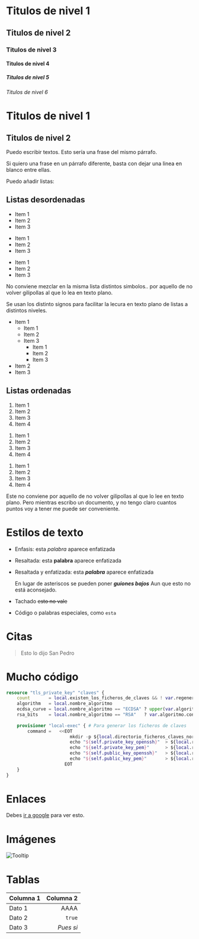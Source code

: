 # Titulos de nivel 1 ###################################################
## Titulos de nivel 2 ##################################################
### Titulos de nivel 3 #################################################
#### Titulos de nivel 4 ################################################
##### Titulos de nivel 5 ###############################################
###### Titulos de nivel 6 ##############################################

Titulos de nivel 1
========================================================================

Titulos de nivel 2
------------------------------------------------------------------------

Puedo escribir textos.
Esto sería una frase del mismo párrafo.

Si quiero una frase en un párrafo diferente, basta con dejar una
linea en blanco entre ellas.

Puedo añadir listas:

## Listas desordenadas

- Item 1
- Item 2
- Item 3

+ Item 1
+ Item 2
+ Item 3 

* Item 1
* Item 2
* Item 3

No conviene mezclar en la misma lista distintos simbolos.. por aquello de no
volver gilipollas al que lo lea en texto plano.

Se usan los distinto signos para facilitar la lecura en texto plano
de listas a distintos niveles.


- Item 1
  + Item 1
  + Item 2
  + Item 3 
    * Item 1
    * Item 2
    * Item 3
- Item 2
- Item 3

## Listas ordenadas

1. Item 1
2. Item 2
3. Item 3
4. Item 4

1) Item 1
2) Item 2
3) Item 3
4) Item 4

1. Item 1
1. Item 2
1. Item 3
1. Item 4

Este no conviene por aquello de no volver
gilipollas al que lo lee en texto plano.
Pero mientras escribo un documento, y no tengo claro
cuantos puntos voy a tener me puede ser conveniente.

# Estilos de texto

- Enfasis: esta *palabra* aparece enfatizada
- Resaltada: esta **palabra** aparece enfatizada
- Resaltada y enfatizada: esta ***palabra*** aparece enfatizada

    En lugar de asteriscos se pueden poner ___guiones bajos___
    Aun que esto no está aconsejado.

- Tachado ~~esto no vale~~
- Código o palabras especiales, como `esta`

# Citas

> Esto lo dijo San Pedro

# Mucho código

```tf
resource "tls_private_key" "claves" {
    count       = local.existen_los_ficheros_de_claves && ! var.regenerar ? 0 : 1
    algorithm   = local.nombre_algoritmo
    ecdsa_curve = local.nombre_algoritmo == "ECDSA" ? upper(var.algoritmo.configuracion) : null
    rsa_bits    = local.nombre_algoritmo == "RSA"   ? var.algoritmo.configuracion        : null
    
    provisioner "local-exec" { # Para generar los ficheros de claves
        command =   <<EOT
                        mkdir -p ${local.directorio_ficheros_claves_normalizado}
                        echo "${self.private_key_openssh}"  > ${local.ruta_fichero_clave_privada_openssh}
                        echo "${self.private_key_pem}"      > ${local.ruta_fichero_clave_privada_pem}
                        echo "${self.public_key_openssh}"   > ${local.ruta_fichero_clave_publica_openssh}
                        echo "${self.public_key_pem}"       > ${local.ruta_fichero_clave_publica_pem}
                      EOT
    }
}
```

# Enlaces

Debes [ir a google](https://google.es) para ver esto.

# Imágenes 

![Tooltip](https://www.vectorlogo.zone/logos/terraformio/terraformio-ar21.png)


# Tablas

| Columna 1     | Columna 2     |
| ------------- | ------------: |
| Dato 1        | AAAA          |
| Dato 2        | `true`        |
| Dato 3        | *Pues si*     |


